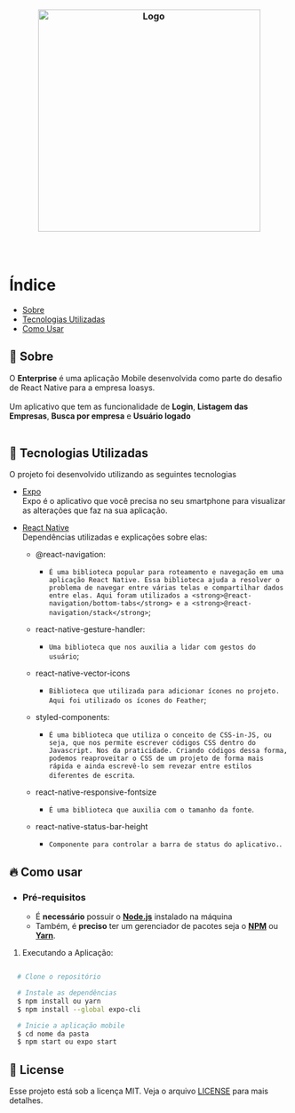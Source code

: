 <h3 align="center">
    <img alt="Logo" title="#logo" width="400px" src="logo.png">
    <br><br>
    <br>
</h3>

# Índice

- [Sobre](#sobre)
- [Tecnologias Utilizadas](#tecnologias-utilizadas)
- [Como Usar](#como-usar)

<a id="sobre"></a>

## :bookmark: Sobre

O <strong>Enterprise</strong> é uma aplicação Mobile desenvolvida como parte do desafio de React Native para a empresa Ioasys.<br><br>
Um aplicativo que tem as funcionalidade de <strong>Login</strong>, <strong>Listagem das Empresas</strong>, <strong>Busca por empresa</strong> e <strong>Usuário logado</strong>
<br><br>

<a id="tecnologias-utilizadas"></a>

## :rocket: Tecnologias Utilizadas

O projeto foi desenvolvido utilizando as seguintes tecnologias

- [Expo](https://expo.dev/) <br>
  Expo é o aplicativo que você precisa no seu smartphone para visualizar as alterações que faz na sua aplicação.

- [React Native](https://reactnative.dev/) <br>
  Dependências utilizadas e explicações sobre elas:

  * @react-navigation:

    * `É uma biblioteca popular para roteamento e navegação em uma aplicação React Native. Essa biblioteca ajuda a resolver o problema de navegar entre várias telas e compartilhar dados entre elas. Aqui foram utilizados a <strong>@react-navigation/bottom-tabs</strong> e a <strong>@react-navigation/stack</strong>`;

  * react-native-gesture-handler:

    * `Uma biblioteca que nos auxilia a lidar com gestos do usuário`;

  * react-native-vector-icons

    * `Biblioteca que utilizada para adicionar ícones no projeto. Aqui foi utilizado os ícones do Feather`;

  * styled-components:

    * `É uma biblioteca que utiliza o conceito de CSS-in-JS, ou seja, que nos permite escrever códigos CSS dentro do Javascript. Nos da praticidade. Criando códigos dessa forma, podemos reaproveitar o CSS de um projeto de forma mais rápida e ainda escrevê-lo sem revezar entre estilos diferentes de escrita`.

  * react-native-responsive-fontsize
     * `É uma biblioteca que auxilia com o tamanho da fonte`.

  * react-native-status-bar-height
    * `Componente para controlar a barra de status do aplicativo.`.

<a id="como-usar"></a>

## :fire: Como usar

- ### **Pré-requisitos**

  - É **necessário** possuir o **[Node.js](https://nodejs.org/en/)** instalado na máquina
  - Também, é **preciso** ter um gerenciador de pacotes seja o **[NPM](https://www.npmjs.com/)** ou **[Yarn](https://yarnpkg.com/)**.

1. Executando a Aplicação:

```sh

  # Clone o repositório

  # Instale as dependências
  $ npm install ou yarn
  $ npm install --global expo-cli

  # Inicie a aplicação mobile
  $ cd nome da pasta
  $ npm start ou expo start
```

## :memo: License

Esse projeto está sob a licença MIT. Veja o arquivo [LICENSE](LICENSE.md) para mais detalhes.
